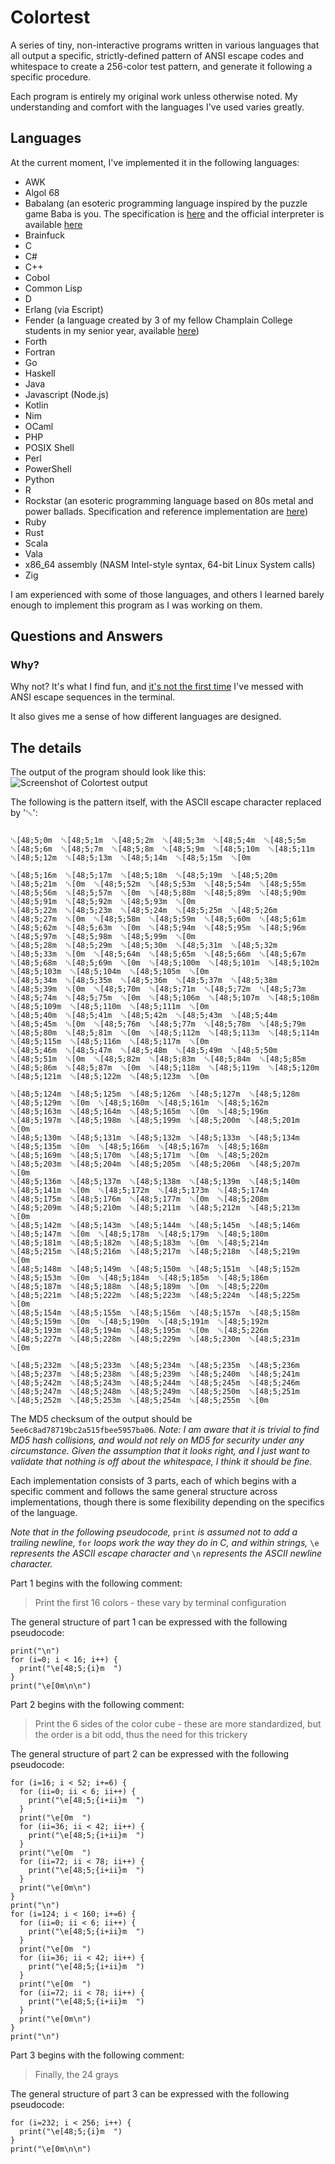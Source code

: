 # Colortest

A series of tiny, non-interactive programs written in various languages that all
output a specific, strictly-defined pattern of ANSI escape codes and
whitespace to create a 256-color test pattern, and generate it following a specific procedure.

Each program is entirely my original work unless otherwise noted. My understanding and comfort with the languages I've used varies greatly.

## Languages

At the current moment, I've implemented it in the following languages:

* AWK
* Algol 68
* Babalang (an esoteric programming language inspired by the puzzle game Baba is you. The specification is [here](https://esolangs.org/wiki/Babalang) and the official interpreter is available [here](https://github.com/RocketRace/babalang)
* Brainfuck
* C
* C#
* C++
* Cobol
* Common Lisp
* D
* Erlang (via Escript)
* Fender (a language created by 3 of my fellow Champlain College students in my senior year, available [here](https://github.com/FenderLang/Fender))
* Forth
* Fortran
* Go
* Haskell
* Java
* Javascript (Node.js)
* Kotlin
* Nim
* OCaml
* PHP
* POSIX Shell
* Perl
* PowerShell
* Python
* R
* Rockstar (an esoteric programming language based on 80s metal and power ballads. Specification and reference implementation are [here](https://github.com/RockstarLang/rockstar))
* Ruby
* Rust
* Scala
* Vala
* x86_64 assembly (NASM Intel-style syntax, 64-bit Linux System calls)
* Zig

I am experienced with some of those languages, and others I learned barely enough to implement this program as I was working on them.

## Questions and Answers

### Why?

Why not? It's what I find fun, and [it's not the first time](https://github.com/eliminmax/eli-bash-colors) I've messed with ANSI escape sequences in the terminal.

It also gives me a sense of how different languages are designed.

## The details

The output of the program should look like this:
![Screenshot of Colortest output](https://github.com/eliminmax/colortest/blob/main/colortest_output.png)

The following is the pattern itself, with the ASCII escape character
replaced by '␛':

```text

␛[48;5;0m  ␛[48;5;1m  ␛[48;5;2m  ␛[48;5;3m  ␛[48;5;4m  ␛[48;5;5m  ␛[48;5;6m  ␛[48;5;7m  ␛[48;5;8m  ␛[48;5;9m  ␛[48;5;10m  ␛[48;5;11m  ␛[48;5;12m  ␛[48;5;13m  ␛[48;5;14m  ␛[48;5;15m  ␛[0m

␛[48;5;16m  ␛[48;5;17m  ␛[48;5;18m  ␛[48;5;19m  ␛[48;5;20m  ␛[48;5;21m  ␛[0m  ␛[48;5;52m  ␛[48;5;53m  ␛[48;5;54m  ␛[48;5;55m  ␛[48;5;56m  ␛[48;5;57m  ␛[0m  ␛[48;5;88m  ␛[48;5;89m  ␛[48;5;90m  ␛[48;5;91m  ␛[48;5;92m  ␛[48;5;93m  ␛[0m
␛[48;5;22m  ␛[48;5;23m  ␛[48;5;24m  ␛[48;5;25m  ␛[48;5;26m  ␛[48;5;27m  ␛[0m  ␛[48;5;58m  ␛[48;5;59m  ␛[48;5;60m  ␛[48;5;61m  ␛[48;5;62m  ␛[48;5;63m  ␛[0m  ␛[48;5;94m  ␛[48;5;95m  ␛[48;5;96m  ␛[48;5;97m  ␛[48;5;98m  ␛[48;5;99m  ␛[0m
␛[48;5;28m  ␛[48;5;29m  ␛[48;5;30m  ␛[48;5;31m  ␛[48;5;32m  ␛[48;5;33m  ␛[0m  ␛[48;5;64m  ␛[48;5;65m  ␛[48;5;66m  ␛[48;5;67m  ␛[48;5;68m  ␛[48;5;69m  ␛[0m  ␛[48;5;100m  ␛[48;5;101m  ␛[48;5;102m  ␛[48;5;103m  ␛[48;5;104m  ␛[48;5;105m  ␛[0m
␛[48;5;34m  ␛[48;5;35m  ␛[48;5;36m  ␛[48;5;37m  ␛[48;5;38m  ␛[48;5;39m  ␛[0m  ␛[48;5;70m  ␛[48;5;71m  ␛[48;5;72m  ␛[48;5;73m  ␛[48;5;74m  ␛[48;5;75m  ␛[0m  ␛[48;5;106m  ␛[48;5;107m  ␛[48;5;108m  ␛[48;5;109m  ␛[48;5;110m  ␛[48;5;111m  ␛[0m
␛[48;5;40m  ␛[48;5;41m  ␛[48;5;42m  ␛[48;5;43m  ␛[48;5;44m  ␛[48;5;45m  ␛[0m  ␛[48;5;76m  ␛[48;5;77m  ␛[48;5;78m  ␛[48;5;79m  ␛[48;5;80m  ␛[48;5;81m  ␛[0m  ␛[48;5;112m  ␛[48;5;113m  ␛[48;5;114m  ␛[48;5;115m  ␛[48;5;116m  ␛[48;5;117m  ␛[0m
␛[48;5;46m  ␛[48;5;47m  ␛[48;5;48m  ␛[48;5;49m  ␛[48;5;50m  ␛[48;5;51m  ␛[0m  ␛[48;5;82m  ␛[48;5;83m  ␛[48;5;84m  ␛[48;5;85m  ␛[48;5;86m  ␛[48;5;87m  ␛[0m  ␛[48;5;118m  ␛[48;5;119m  ␛[48;5;120m  ␛[48;5;121m  ␛[48;5;122m  ␛[48;5;123m  ␛[0m

␛[48;5;124m  ␛[48;5;125m  ␛[48;5;126m  ␛[48;5;127m  ␛[48;5;128m  ␛[48;5;129m  ␛[0m  ␛[48;5;160m  ␛[48;5;161m  ␛[48;5;162m  ␛[48;5;163m  ␛[48;5;164m  ␛[48;5;165m  ␛[0m  ␛[48;5;196m  ␛[48;5;197m  ␛[48;5;198m  ␛[48;5;199m  ␛[48;5;200m  ␛[48;5;201m  ␛[0m
␛[48;5;130m  ␛[48;5;131m  ␛[48;5;132m  ␛[48;5;133m  ␛[48;5;134m  ␛[48;5;135m  ␛[0m  ␛[48;5;166m  ␛[48;5;167m  ␛[48;5;168m  ␛[48;5;169m  ␛[48;5;170m  ␛[48;5;171m  ␛[0m  ␛[48;5;202m  ␛[48;5;203m  ␛[48;5;204m  ␛[48;5;205m  ␛[48;5;206m  ␛[48;5;207m  ␛[0m
␛[48;5;136m  ␛[48;5;137m  ␛[48;5;138m  ␛[48;5;139m  ␛[48;5;140m  ␛[48;5;141m  ␛[0m  ␛[48;5;172m  ␛[48;5;173m  ␛[48;5;174m  ␛[48;5;175m  ␛[48;5;176m  ␛[48;5;177m  ␛[0m  ␛[48;5;208m  ␛[48;5;209m  ␛[48;5;210m  ␛[48;5;211m  ␛[48;5;212m  ␛[48;5;213m  ␛[0m
␛[48;5;142m  ␛[48;5;143m  ␛[48;5;144m  ␛[48;5;145m  ␛[48;5;146m  ␛[48;5;147m  ␛[0m  ␛[48;5;178m  ␛[48;5;179m  ␛[48;5;180m  ␛[48;5;181m  ␛[48;5;182m  ␛[48;5;183m  ␛[0m  ␛[48;5;214m  ␛[48;5;215m  ␛[48;5;216m  ␛[48;5;217m  ␛[48;5;218m  ␛[48;5;219m  ␛[0m
␛[48;5;148m  ␛[48;5;149m  ␛[48;5;150m  ␛[48;5;151m  ␛[48;5;152m  ␛[48;5;153m  ␛[0m  ␛[48;5;184m  ␛[48;5;185m  ␛[48;5;186m  ␛[48;5;187m  ␛[48;5;188m  ␛[48;5;189m  ␛[0m  ␛[48;5;220m  ␛[48;5;221m  ␛[48;5;222m  ␛[48;5;223m  ␛[48;5;224m  ␛[48;5;225m  ␛[0m
␛[48;5;154m  ␛[48;5;155m  ␛[48;5;156m  ␛[48;5;157m  ␛[48;5;158m  ␛[48;5;159m  ␛[0m  ␛[48;5;190m  ␛[48;5;191m  ␛[48;5;192m  ␛[48;5;193m  ␛[48;5;194m  ␛[48;5;195m  ␛[0m  ␛[48;5;226m  ␛[48;5;227m  ␛[48;5;228m  ␛[48;5;229m  ␛[48;5;230m  ␛[48;5;231m  ␛[0m

␛[48;5;232m  ␛[48;5;233m  ␛[48;5;234m  ␛[48;5;235m  ␛[48;5;236m  ␛[48;5;237m  ␛[48;5;238m  ␛[48;5;239m  ␛[48;5;240m  ␛[48;5;241m  ␛[48;5;242m  ␛[48;5;243m  ␛[48;5;244m  ␛[48;5;245m  ␛[48;5;246m  ␛[48;5;247m  ␛[48;5;248m  ␛[48;5;249m  ␛[48;5;250m  ␛[48;5;251m  ␛[48;5;252m  ␛[48;5;253m  ␛[48;5;254m  ␛[48;5;255m  ␛[0m

```

The MD5 checksum of the output should be `5ee6c8ad78719bc2a515fbee5957ba06`. *Note: I am aware that it is trivial to find MD5 hash collisions, and would not rely on MD5 for security under any circumstance. Given the assumption that it looks right, and I just want to validate that nothing is off about the whitespace, I think it should be fine.*

Each implementation consists of 3 parts, each of which begins with a specific comment and follows the same general structure across implementations, though there is some flexibility depending on the specifics of the language.

*Note that in the following pseudocode,* `print` *is assumed not to add a trailing newline,* `for` *loops work the way they do in C, and within strings,* `\e` *represents the ASCII escape character and* `\n` *represents the ASCII newline character.*

Part 1 begins with the following comment:

> Print the first 16 colors - these vary by terminal configuration

The general structure of part 1 can be expressed with the following pseudocode:

```
print("\n")
for (i=0; i < 16; i++) {
  print("\e[48;5;{i}m  ")
}
print("\e[0m\n\n")
```

Part 2 begins with the following comment:

> Print the 6 sides of the color cube - these are more standardized,
> but the order is a bit odd, thus the need for this trickery

The general structure of part 2 can be expressed with the following pseudocode:

```
for (i=16; i < 52; i+=6) {
  for (ii=0; ii < 6; ii++) {
    print("\e[48;5;{i+ii}m  ")
  }
  print("\e[0m  ")
  for (ii=36; ii < 42; ii++) {
    print("\e[48;5;{i+ii}m  ")
  }
  print("\e[0m  ")
  for (ii=72; ii < 78; ii++) {
    print("\e[48;5;{i+ii}m  ")
  }
  print("\e[0m\n")
}
print("\n")
for (i=124; i < 160; i+=6) {
  for (ii=0; ii < 6; ii++) {
    print("\e[48;5;{i+ii}m  ")
  }
  print("\e[0m  ")
  for (ii=36; ii < 42; ii++) {
    print("\e[48;5;{i+ii}m  ")
  }
  print("\e[0m  ")
  for (ii=72; ii < 78; ii++) {
    print("\e[48;5;{i+ii}m  ")
  }
  print("\e[0m\n")
}
print("\n")
```

Part 3 begins with the following comment:

> Finally, the 24 grays

The general structure of part 3 can be expressed with the following pseudocode:

```
for (i=232; i < 256; i++) {
  print("\e[48;5;{i}m  ")
}
print("\e[0m\n\n")
```
